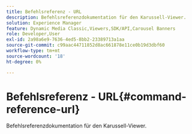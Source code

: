 ```yaml
---
title: Befehlsreferenz - URL
description: Befehlsreferenzdokumentation für den Karussell-Viewer.
solution: Experience Manager
feature: Dynamic Media Classic,Viewers,SDK/API,Carousel Banners
role: Developer,User
exl-id: 2a98a6e9-7636-4ed5-8bb2-23389713a1aa
source-git-commit: c99aac44711852d8ac661878e11ce0b19d3dbf60
workflow-type: tm+mt
source-wordcount: '18'
ht-degree: 0%

---
```


# Befehlsreferenz - URL{#command-reference-url}

Befehlsreferenzdokumentation für den Karussell-Viewer.
